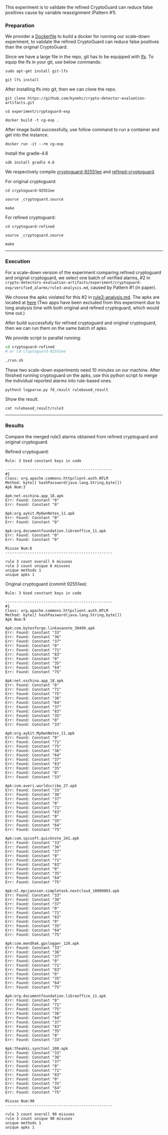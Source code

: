 This experiment is to validate the refined CryptoGuard can reduce false positives cause by variable reassignment (Pattern #1).



### Preparation

We provider a [Dockerfile](./experiment/cryptoguard-exp/Dockerfile) to build a docker for running our scale-down experiment, to validate the refined CryptoGuard can reduce false positives than the original CryptoGuard.

Since we have a large file in the repo, git has to be equipped with [lfs](https://git-lfs.com/). To equip the lfs in your git, use below commands:
```
sudo apt-get install git-lfs

git lfs install
```



After installing lfs into git, then we can clone the repo.
```
git clone https://github.com/kynehc/crypto-detector-evaluation-artifacts.git

cd experiment/cryptoguard-exp

docker build -t cg-exp .
```

After image build successfully, use follow command to run a container and get into the instance.
```
docker run -it --rm cg-exp
```


Install the gradle-4.6
```
sdk install gradle 4.6
```


We respectively compile [cryptoguard-92551ee](./experiment/cryptoguard-exp/cryptoguard-92551ee/) and [refined-cryptoguard](./experiment/cryptoguard-exp/cryptoguard-refined/).

For original cryptoguard:
```
cd cryptoguard-92551ee

source _cryptoguard.source

make
```


For refined cryptoguard:
```
cd cryptoguard-refined

source _cryptoguard.source

make
```


---

### Execution

For a scale-down version of the experiment comparing refined cryptoguard and original cryptoguard, we select one batch of verified alarms, #2 in `crypto-detectors-evaluation-artifacts/experiment/cryptoguard-exp/verified_alarms/rule3-analysis.md`, caused by Pattern #1 (in paper).

We choose the apks violated for this #2 in [rule3-analysis.md](./experiment/cryptoguard-exp/verified_alarms/rule3-analysis.md). The apks are located at [here](./experiment/cryptoguard-exp/E2-apks/) (Two apps have been excluded from this experiment due to long analysis time with both original and refined cryptoguard, which would time out.) 

After build successfully for refined cryptoguard and original cryptoguard, then we can run them on the same batch of apks.

We provide script to parallel running:

```sh
cd cryptoguard-refined 
# or cd cryptoguard-92551ee

./run.sh
```


These two scale-down experiments need 10 minutes on our machine. After finished running cryptoguard on the apks, use this python script to merge the individual reported alarms into rule-based ones.
```
python3 logparse.py fd_result rulebased_result
```


Show the result.
```
cat rulebased_result/rule3
```



---

### Results

Compare the merged rule3 alarms obtained from refined cryptoguard and original cryptoguard.

Refined cryptoguard:
```
Rule: 3 Used constant keys in code

------------------------------------------------
#1
Class: org.apache.commons.httpclient.auth.NTLM
Method: byte[] hashPassword(java.lang.String,byte[])
Apk Num:3

Apk:net.oschina.app_18.apk
Err: Found: Constant "0"
Err: Found: Constant "0"

Apk:org.aykit.MyOwnNotes_11.apk
Err: Found: Constant "0"
Err: Found: Constant "0"

Apk:org.documentfoundation.libreoffice_11.apk
Err: Found: Constant "0"
Err: Found: Constant "0"

Misuse Num:6
------------------------------------------------

rule 3 count overall 6 misuses
rule 3 count unique 6 misuses
unique methods 1
unique apks 1
```



Original cryptoguard (commit 92551ee):
```
Rule: 3 Used constant keys in code

------------------------------------------------
#1
Class: org.apache.commons.httpclient.auth.NTLM
Method: byte[] hashPassword(java.lang.String,byte[])
Apk Num:9

Apk:com.bytesforge.linkasanote_30499.apk
Err: Found: Constant "33"
Err: Found: Constant "36"
Err: Found: Constant "37"
Err: Found: Constant "0"
Err: Found: Constant "71"
Err: Found: Constant "83"
Err: Found: Constant "0"
Err: Found: Constant "35"
Err: Found: Constant "64"
Err: Found: Constant "75"

Apk:net.oschina.app_18.apk
Err: Found: Constant "0"
Err: Found: Constant "71"
Err: Found: Constant "75"
Err: Found: Constant "36"
Err: Found: Constant "64"
Err: Found: Constant "37"
Err: Found: Constant "83"
Err: Found: Constant "35"
Err: Found: Constant "0"
Err: Found: Constant "33"

Apk:org.aykit.MyOwnNotes_11.apk
Err: Found: Constant "0"
Err: Found: Constant "71"
Err: Found: Constant "75"
Err: Found: Constant "36"
Err: Found: Constant "64"
Err: Found: Constant "37"
Err: Found: Constant "83"
Err: Found: Constant "35"
Err: Found: Constant "0"
Err: Found: Constant "33"

Apk:com.averi.worldscribe_27.apk
Err: Found: Constant "33"
Err: Found: Constant "36"
Err: Found: Constant "37"
Err: Found: Constant "0"
Err: Found: Constant "71"
Err: Found: Constant "83"
Err: Found: Constant "0"
Err: Found: Constant "35"
Err: Found: Constant "64"
Err: Found: Constant "75"

Apk:com.spisoft.quicknote_241.apk
Err: Found: Constant "33"
Err: Found: Constant "36"
Err: Found: Constant "37"
Err: Found: Constant "0"
Err: Found: Constant "71"
Err: Found: Constant "83"
Err: Found: Constant "0"
Err: Found: Constant "35"
Err: Found: Constant "64"
Err: Found: Constant "75"

Apk:nl.mpcjanssen.simpletask.nextcloud_10009003.apk
Err: Found: Constant "33"
Err: Found: Constant "36"
Err: Found: Constant "37"
Err: Found: Constant "0"
Err: Found: Constant "71"
Err: Found: Constant "83"
Err: Found: Constant "0"
Err: Found: Constant "35"
Err: Found: Constant "64"
Err: Found: Constant "75"

Apk:com.mendhak.gpslogger_120.apk
Err: Found: Constant "33"
Err: Found: Constant "36"
Err: Found: Constant "37"
Err: Found: Constant "0"
Err: Found: Constant "71"
Err: Found: Constant "83"
Err: Found: Constant "0"
Err: Found: Constant "35"
Err: Found: Constant "64"
Err: Found: Constant "75"

Apk:org.documentfoundation.libreoffice_11.apk
Err: Found: Constant "0"
Err: Found: Constant "71"
Err: Found: Constant "75"
Err: Found: Constant "36"
Err: Found: Constant "64"
Err: Found: Constant "37"
Err: Found: Constant "83"
Err: Found: Constant "35"
Err: Found: Constant "0"
Err: Found: Constant "33"

Apk:theakki.synctool_100.apk
Err: Found: Constant "33"
Err: Found: Constant "36"
Err: Found: Constant "37"
Err: Found: Constant "0"
Err: Found: Constant "71"
Err: Found: Constant "83"
Err: Found: Constant "0"
Err: Found: Constant "35"
Err: Found: Constant "64"
Err: Found: Constant "75"

Misuse Num:90
------------------------------------------------

rule 3 count overall 90 misuses
rule 3 count unique 90 misuses
unique methods 1
unique apks 1
```